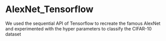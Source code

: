 # AlexNet_Tensorflow
We used the sequential API of Tensorflow to recreate the famous AlexNet and experimented with the hyper parameters to classify the CIFAR-10 dataset
